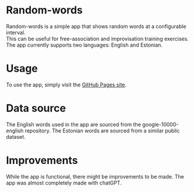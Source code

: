 # Random-words
Random-words is a simple app that shows random words at a configurable interval.  
This can be useful for free-association and improvisation training exercises. The app currently supports two languages: English and Estonian.

# Usage
To use the app, simply visit the [GitHub Pages site](www.test.ee).

# Data source
The English words used in the app are sourced from the google-10000-english repository. The Estonian words are sourced from a similar public dataset.

# Improvements
While the app is functional, there might be improvements to be made. The app was almost completely made with chatGPT.  
